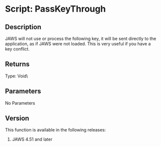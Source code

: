 # Script: PassKeyThrough

## Description

JAWS will not use or process the following key, it will be sent directly
to the application, as if JAWS were not loaded. This is very useful if
you have a key conflict.

## Returns

Type: Void\

## Parameters

No Parameters

## Version

This function is available in the following releases:

1.  JAWS 4.51 and later
